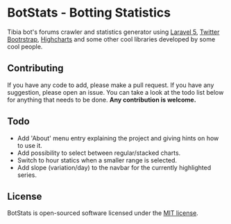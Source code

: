 # BotStats - Botting Statistics

Tibia bot's forums crawler and statistics generator using [Laravel 5](http://laravel.com),
[Twitter Bootrstrap](http://getbootstrap.com), [Highcharts](http://highcharts.com/)
and some other cool libraries developed by some cool people.

## Contributing

If you have any code to add, please make a pull request. If you have any
suggestion, please open an issue. You can take a look at the todo list below
for anything that needs to be done. **Any contribution is welcome.**

## Todo

- Add 'About' menu entry explaining the project and giving hints on how to use
  it.
- Add possibility to select between regular/stacked charts.
- Switch to hour statics when a smaller range is selected.
- Add slope (variation/day) to the navbar for the currently highlighted series.

## License

BotStats is open-sourced software licensed under the [MIT license](http://opensource.org/licenses/MIT).

